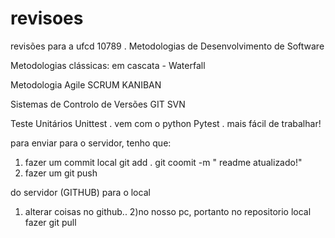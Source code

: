 # revisoes
revisões para a ufcd 10789 . Metodologias de Desenvolvimento de Software

Metodologias clássicas:
em cascata - Waterfall

Metodologia Agile
SCRUM
KANIBAN

Sistemas de Controlo de Versões
GIT
SVN

Teste Unitários
Unittest . vem com o python
Pytest . mais fácil de trabalhar!

para enviar para o servidor, tenho que:
1) fazer um commit local
git add .
git coomit -m " readme atualizado!"
2) fazer um git push

do servidor (GITHUB) para o local
1) alterar coisas no github..
2)no nosso pc, portanto no repositorio local fazer git pull
